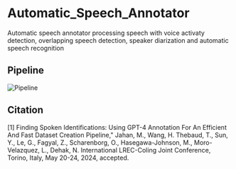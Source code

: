 # Automatic_Speech_Annotator
Automatic speech annotator processing speech with voice activaty detection, overlapping speech detection, speaker diarization and automatic speech recognition

## Pipeline
![Pipeline](https://github.com/WangHelin1997/Automatic_Speech_Annotator/blob/main/demo.png)

## Citation

[1] Finding Spoken Identifications: Using GPT-4 Annotation For An Efficient And Fast Dataset Creation Pipeline," Jahan, M., Wang, H. Thebaud, T., Sun, Y., Le, G., Fagyal, Z., Scharenborg, O., Hasegawa-Johnson, M., Moro-Velazquez, L., Dehak, N. International LREC-Coling Joint Conference, Torino, Italy, May 20-24, 2024, accepted.

